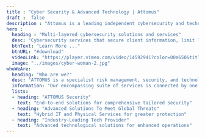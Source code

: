 ```yaml
---
title : "Cyber Security & Advanced Technology | Attomus"
draft :  false
description : "Attomus is a leading independent cybersecurity and technology firm. UK based and operating globally, we provide the assurance and security to protect business and government assets. End to end solutions for your security"
hero :
  heading : "Multi-layered cybersecurity solutions and services"
  desc: "Cybersecurity services that secure client information, limit lost revenues, and protect your business reputation"
  btnText: "Learn More ..."
  btnURL: "#download"
  videoLink: "https://player.vimeo.com/video/14592941?color=00a650&title=0&byline=0&portrait=0"
  image: "../images/cyber-woman-2.jpg"
whoWeAre:
  heading: "Who are we?"
  desc: "ATTOMUS is a specialist risk management, security, and technology firm helping government institutions and private organisations meet today’s complex security challenges. We offer a turnkey solution for physical and digital security that embraces cutting-edge technology with acute human intelligence to secure your most valuable assets."
  information: "Our encompassing suite of services is connected by one main thread – our commitment to security. We detect, identify, and neutralise threats, reduce vulnerabilities, and effect compliance with proactive and reactive digital and physical services. Build and secure your organisation’s assets with the specialist team at ATTOMUS."
  lists:
  - heading: "ATTOMUS Security"
    text: "End-to-end solutions for comprehensive tailored security"
  - heading: "Advanced Solutions To Meet Global Threats"
    text: "Hybrid IT and Physical Services for greater protection"
  - heading: "Industry-Leading Tech Provider"
    text: "Advanced technological solutions for enhanced operations"
---
```

